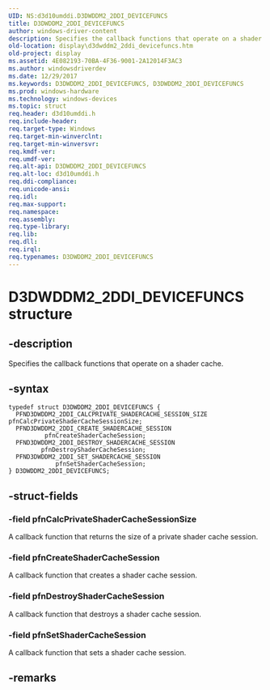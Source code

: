 ```yaml
---
UID: NS:d3d10umddi.D3DWDDM2_2DDI_DEVICEFUNCS
title: D3DWDDM2_2DDI_DEVICEFUNCS
author: windows-driver-content
description: Specifies the callback functions that operate on a shader cache.
old-location: display\d3dwddm2_2ddi_devicefuncs.htm
old-project: display
ms.assetid: 4E082193-70BA-4F36-9001-2A12014F3AC3
ms.author: windowsdriverdev
ms.date: 12/29/2017
ms.keywords: D3DWDDM2_2DDI_DEVICEFUNCS, D3DWDDM2_2DDI_DEVICEFUNCS
ms.prod: windows-hardware
ms.technology: windows-devices
ms.topic: struct
req.header: d3d10umddi.h
req.include-header: 
req.target-type: Windows
req.target-min-winverclnt: 
req.target-min-winversvr: 
req.kmdf-ver: 
req.umdf-ver: 
req.alt-api: D3DWDDM2_2DDI_DEVICEFUNCS
req.alt-loc: d3d10umddi.h
req.ddi-compliance: 
req.unicode-ansi: 
req.idl: 
req.max-support: 
req.namespace: 
req.assembly: 
req.type-library: 
req.lib: 
req.dll: 
req.irql: 
req.typenames: D3DWDDM2_2DDI_DEVICEFUNCS
---
```


# D3DWDDM2_2DDI_DEVICEFUNCS structure



## -description
Specifies the callback functions that operate on a shader cache. 



## -syntax

````
typedef struct D3DWDDM2_2DDI_DEVICEFUNCS {
  PFND3DWDDM2_2DDI_CALCPRIVATE_SHADERCACHE_SESSION_SIZE pfnCalcPrivateShaderCacheSessionSize;
  PFND3DWDDM2_2DDI_CREATE_SHADERCACHE_SESSION           pfnCreateShaderCacheSession;
  PFND3DWDDM2_2DDI_DESTROY_SHADERCACHE_SESSION          pfnDestroyShaderCacheSession;
  PFND3DWDDM2_2DDI_SET_SHADERCACHE_SESSION              pfnSetShaderCacheSession;
} D3DWDDM2_2DDI_DEVICEFUNCS;
````


## -struct-fields

### -field pfnCalcPrivateShaderCacheSessionSize

A callback function that returns the size of a private shader cache session.


### -field pfnCreateShaderCacheSession

A callback function that creates a shader cache session.


### -field pfnDestroyShaderCacheSession

A callback function that destroys a shader cache session.


### -field pfnSetShaderCacheSession

A callback function that sets a shader cache session.


## -remarks
